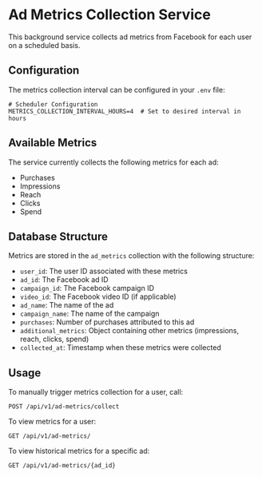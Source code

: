 # Ad Metrics Collection Service

This background service collects ad metrics from Facebook for each user on a scheduled basis.

## Configuration

The metrics collection interval can be configured in your `.env` file:

```
# Scheduler Configuration
METRICS_COLLECTION_INTERVAL_HOURS=4  # Set to desired interval in hours
```

## Available Metrics

The service currently collects the following metrics for each ad:

- Purchases
- Impressions
- Reach
- Clicks
- Spend

## Database Structure

Metrics are stored in the `ad_metrics` collection with the following structure:

- `user_id`: The user ID associated with these metrics
- `ad_id`: The Facebook ad ID
- `campaign_id`: The Facebook campaign ID
- `video_id`: The Facebook video ID (if applicable)
- `ad_name`: The name of the ad
- `campaign_name`: The name of the campaign
- `purchases`: Number of purchases attributed to this ad
- `additional_metrics`: Object containing other metrics (impressions, reach, clicks, spend)
- `collected_at`: Timestamp when these metrics were collected

## Usage

To manually trigger metrics collection for a user, call:

```
POST /api/v1/ad-metrics/collect
```

To view metrics for a user:

```
GET /api/v1/ad-metrics/
```

To view historical metrics for a specific ad:

```
GET /api/v1/ad-metrics/{ad_id}
``` 